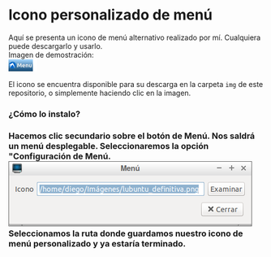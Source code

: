 # Icono personalizado de menú 
  <p>Aquí se presenta un icono de menú alternativo realizado por mí. Cualquiera puede descargarlo y usarlo.
  <br>Imagen de demostración:<br>
  <img src="img/lubuntu_definitiva.png" alt="icono_menu">
  <br>
  </p>
  <p>El icono se encuentra disponible para su descarga en la carpeta <code>img</code> de este repositorio, o simplemente
  haciendo clic en la imagen.</p>
  
  <h3>¿Cómo lo instalo?<h3>
  <p>Hacemos clic secundario sobre el botón de Menú. Nos saldrá un menú desplegable. Seleccionaremos la opción "Configuración
    de Menú. <br> 
    <img src="img/menu_opcion.png" alt="menu_opcion"> <br>
  Seleccionamos la ruta donde guardamos nuestro icono de menú personalizado y ya estaría terminado. 
  </p>
